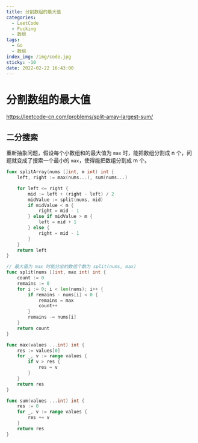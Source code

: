 ```yaml
---
title: 分割数组的最大值
categories:
  - LeetCode
  - Fucking
  - 数组
tags:
  - Go
  - 数组
index_img: /img/code.jpg
sticky: -10
date: 2022-02-22 16:43:00
---
```


# 分割数组的最大值

https://leetcode-cn.com/problems/split-array-largest-sum/

## 二分搜索

重新抽象问题，假设每个小数组和的最大值为 `max` 时，能把数组分割成 n 个，问题就变成了搜索一个最小的 `max`，使得能把数组分割成 m 个。 

```go
func splitArray(nums []int, m int) int {
    left, right := max(nums...), sum(nums...)

    for left <= right {
        mid := left + (right - left) / 2
        midValue := split(nums, mid)
        if midValue < m {
            right = mid - 1
        } else if midValue > m {
            left = mid + 1
        } else {
            right = mid - 1
        }
    }
    return left
}

// 最大值为 max 时能分出的数组个数为 split(nums, max)
func split(nums []int, max int) int {
    count := 0
    remains := 0
    for i := 0; i < len(nums); i++ {
        if remains - nums[i] < 0 {
            remains = max
            count++
        }
        remains -= nums[i]
    }
    return count
}

func max(values ...int) int {
    res := values[0]
    for _, v := range values {
        if v > res {
            res = v
        }
    }
    return res
}

func sum(values ...int) int {
    res := 0
    for _, v := range values {
        res += v
    }
    return res
}
```